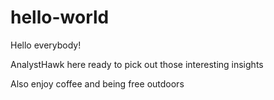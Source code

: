# hello-world

Hello everybody!

AnalystHawk here ready to pick out those interesting insights

Also enjoy coffee and being free outdoors
